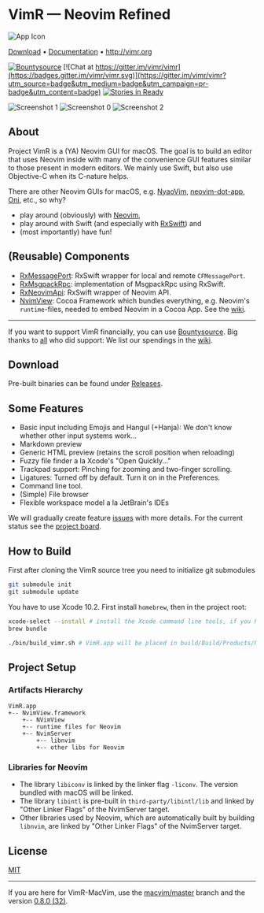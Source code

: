 VimR — Neovim Refined
==================

![App Icon](https://raw.github.com/qvacua/vimr/master/resources/vimr-app-icon.png)

[Download](https://github.com/qvacua/vimr/releases) • [Documentation](https://github.com/qvacua/vimr/wiki) • <http://vimr.org>

[![Bountysource](https://www.bountysource.com/badge/team?team_id=933&style=raised)](https://www.bountysource.com/teams/vimr?utm_source=VimR%20%E2%80%94%20Vim%20Refined&utm_medium=shield&utm_campaign=raised) [![Chat at https://gitter.im/vimr/vimr](https://badges.gitter.im/vimr/vimr.svg)](https://gitter.im/vimr/vimr?utm_source=badge&utm_medium=badge&utm_campaign=pr-badge&utm_content=badge) [![Stories in Ready](https://badge.waffle.io/qvacua/vimr.svg?label=ready&title=Ready)](http://waffle.io/qvacua/vimr)

![Screenshot 1](https://raw.githubusercontent.com/qvacua/vimr/develop/resources/screenshot1.png)
![Screenshot 0](https://raw.githubusercontent.com/qvacua/vimr/develop/resources/screenshot0.png)
![Screenshot 2](https://raw.githubusercontent.com/qvacua/vimr/develop/resources/screenshot2.png)

## About

Project VimR is a (YA) Neovim GUI for macOS. The goal is to build an editor that uses Neovim inside with many of the convenience GUI features similar to those present in modern editors. We mainly use Swift, but also use Objective-C when its C-nature helps.

There are other Neovim GUIs for macOS, e.g. [NyaoVim](https://github.com/rhysd/NyaoVim), [neovim-dot-app](https://github.com/rogual/neovim-dot-app), [Oni](https://onivim.io), etc., so why?

- play around (obviously) with [Neovim](https://github.com/qvacua/neovim),
- play around with Swift (and especially with [RxSwift](https://github.com/ReactiveX/RxSwift)) and
- (most importantly) have fun!

## (Reusable) Components

* [RxMessagePort](https://github.com/qvacua/vimr/blob/develop/RxPack/RxMessagePort.swift): RxSwift wrapper for local and remote `CFMessagePort`.
* [RxMsgpackRpc](https://github.com/qvacua/vimr/blob/develop/RxPack/RxMsgpackRpc.swift): implementation of MsgpackRpc using RxSwift.
* [RxNeovimApi](https://github.com/qvacua/vimr/blob/develop/RxPack/RxNeovimApi.swift): RxSwift wrapper of Neovim API.
* [NvimView](https://github.com/qvacua/vimr/tree/develop/NvimView): Cocoa Framework which bundles everything, e.g. Neovim's `runtime`-files, needed to embed Neovim in a Cocoa App. See the [wiki](https://github.com/qvacua/vimr/wiki/NvimView-Framework).

---

If you want to support VimR financially, you can use [Bountysource](https://www.bountysource.com/teams/vimr). Big thanks to [all](https://www.bountysource.com/teams/vimr/backers) who did support: We list our spendings in the [wiki](https://github.com/qvacua/vimr/wiki/How-we-use-the-donations).

## Download

Pre-built binaries can be found under [Releases](https://github.com/qvacua/vimr/releases).

## Some Features

* Basic input including Emojis and Hangul (+Hanja): We don't know whether other input systems work...
* Markdown preview
* Generic HTML preview (retains the scroll position when reloading)
* Fuzzy file finder a la Xcode's "Open Quickly..."
* Trackpad support: Pinching for zooming and two-finger scrolling.
* Ligatures: Turned off by default. Turn it on in the Preferences.
* Command line tool.
* (Simple) File browser
* Flexible workspace model a la JetBrain's IDEs

We will gradually create feature [issues](https://github.com/qvacua/vimr/issues) with more details. For the current status see the [project board](https://waffle.io/qvacua/vimr).

## How to Build

First after cloning the VimR source tree you need to initialize git submodules

```bash
git submodule init
git submodule update
```

You have to use Xcode 10.2. First install `homebrew`, then in the project root:

```bash
xcode-select --install # install the Xcode command line tools, if you haven't already
brew bundle

./bin/build_vimr.sh # VimR.app will be placed in build/Build/Products/Release/
```

## Project Setup

### Artifacts Hierarchy

```
VimR.app
+-- NvimView.framework
    +-- NVimView
    +-- runtime files for Neovim
    +-- NvimServer
        +-- libnvim
        +-- other libs for Neovim
```

### Libraries for Neovim

* The library `libiconv` is linked by the linker flag `-liconv`. The version bundled with macOS will be linked.
* The library `libintl` is pre-built in `third-party/libintl/lib` and linked by "Other Linker Flags" of the NvimServer target.
* Other libraries used by Neovim, which are automatically built by building `libnvim`, are linked by "Other Linker Flags" of the NvimServer target.

## License

[MIT](https://github.com/qvacua/vimr/blob/master/LICENSE)

---

If you are here for VimR-MacVim, use the [macvim/master](https://github.com/qvacua/vimr/tree/macvim/master) branch and the version [0.8.0 (32)](https://github.com/qvacua/vimr/releases/tag/v0.8.0-32).
